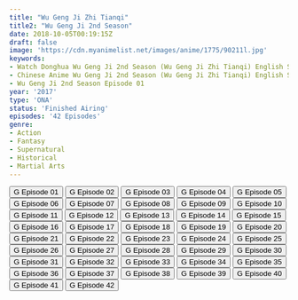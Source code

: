 ```yaml
---
title: "Wu Geng Ji Zhi Tianqi"
title2: "Wu Geng Ji 2nd Season"
date: 2018-10-05T00:19:15Z
draft: false
image: 'https://cdn.myanimelist.net/images/anime/1775/90211l.jpg'
keywords:
- Watch Donghua Wu Geng Ji 2nd Season (Wu Geng Ji Zhi Tianqi) English Sub
- Chinese Anime Wu Geng Ji 2nd Season (Wu Geng Ji Zhi Tianqi) English Sub
- Wu Geng Ji 2nd Season Episode 01
year: '2017'
type: 'ONA'
status: 'Finished Airing'
episodes: '42 Episodes'
genre:
- Action
- Fantasy
- Supernatural
- Historical
- Martial Arts
---
```


<div class="d-g gg-5 gtc-r ai-c">
<button onclick="window.open('?gog=wu-geng-ji-2nd-season-episode-1','_blank')">G Episode 01</button>
<button onclick="window.open('?gog=wu-geng-ji-2nd-season-episode-2','_blank')">G Episode 02</button>
<button onclick="window.open('?gog=wu-geng-ji-2nd-season-episode-3','_blank')">G Episode 03</button>
<button onclick="window.open('?gog=wu-geng-ji-2nd-season-episode-4','_blank')">G Episode 04</button>
<button onclick="window.open('?gog=wu-geng-ji-2nd-season-episode-5','_blank')">G Episode 05</button>
<button onclick="window.open('?gog=wu-geng-ji-2nd-season-episode-6','_blank')">G Episode 06</button>
<button onclick="window.open('?gog=wu-geng-ji-2nd-season-episode-7','_blank')">G Episode 07</button>
<button onclick="window.open('?gog=wu-geng-ji-2nd-season-episode-8','_blank')">G Episode 08</button>
<button onclick="window.open('?gog=wu-geng-ji-2nd-season-episode-9','_blank')">G Episode 09</button>
<button onclick="window.open('?gog=wu-geng-ji-2nd-season-episode-10','_blank')">G Episode 10</button>
<button onclick="window.open('?gog=wu-geng-ji-2nd-season-episode-11','_blank')">G Episode 11</button>
<button onclick="window.open('?gog=wu-geng-ji-2nd-season-episode-12','_blank')">G Episode 12</button>
<button onclick="window.open('?gog=wu-geng-ji-2nd-season-episode-13','_blank')">G Episode 13</button>
<button onclick="window.open('?gog=wu-geng-ji-2nd-season-episode-14','_blank')">G Episode 14</button>
<button onclick="window.open('?gog=wu-geng-ji-2nd-season-episode-15','_blank')">G Episode 15</button>
<button onclick="window.open('?gog=wu-geng-ji-2nd-season-episode-16','_blank')">G Episode 16</button>
<button onclick="window.open('?gog=wu-geng-ji-2nd-season-episode-17','_blank')">G Episode 17</button>
<button onclick="window.open('?gog=wu-geng-ji-2nd-season-episode-18','_blank')">G Episode 18</button>
<button onclick="window.open('?gog=wu-geng-ji-2nd-season-episode-19','_blank')">G Episode 19</button>
<button onclick="window.open('?gog=wu-geng-ji-2nd-season-episode-20','_blank')">G Episode 20</button>
<button onclick="window.open('?gog=wu-geng-ji-2nd-season-episode-21','_blank')">G Episode 21</button>
<button onclick="window.open('?gog=wu-geng-ji-2nd-season-episode-22','_blank')">G Episode 22</button>
<button onclick="window.open('?gog=wu-geng-ji-2nd-season-episode-23','_blank')">G Episode 23</button>
<button onclick="window.open('?gog=wu-geng-ji-2nd-season-episode-24','_blank')">G Episode 24</button>
<button onclick="window.open('?gog=wu-geng-ji-2nd-season-episode-25','_blank')">G Episode 25</button>
<button onclick="window.open('?gog=wu-geng-ji-2nd-season-episode-26','_blank')">G Episode 26</button>
<button onclick="window.open('?gog=wu-geng-ji-2nd-season-episode-27','_blank')">G Episode 27</button>
<button onclick="window.open('?gog=wu-geng-ji-2nd-season-episode-28','_blank')">G Episode 28</button>
<button onclick="window.open('?gog=wu-geng-ji-2nd-season-episode-29','_blank')">G Episode 29</button>
<button onclick="window.open('?gog=wu-geng-ji-2nd-season-episode-30','_blank')">G Episode 30</button>
<button onclick="window.open('?gog=wu-geng-ji-2nd-season-episode-31','_blank')">G Episode 31</button>
<button onclick="window.open('?gog=wu-geng-ji-2nd-season-episode-32','_blank')">G Episode 32</button>
<button onclick="window.open('?gog=wu-geng-ji-2nd-season-episode-33','_blank')">G Episode 33</button>
<button onclick="window.open('?gog=wu-geng-ji-2nd-season-episode-34','_blank')">G Episode 34</button>
<button onclick="window.open('?gog=wu-geng-ji-2nd-season-episode-35','_blank')">G Episode 35</button>
<button onclick="window.open('?gog=wu-geng-ji-2nd-season-episode-36','_blank')">G Episode 36</button>
<button onclick="window.open('?gog=wu-geng-ji-2nd-season-episode-37','_blank')">G Episode 37</button>
<button onclick="window.open('?gog=wu-geng-ji-2nd-season-episode-38','_blank')">G Episode 38</button>
<button onclick="window.open('?gog=wu-geng-ji-2nd-season-episode-39','_blank')">G Episode 39</button>
<button onclick="window.open('?gog=wu-geng-ji-2nd-season-episode-40','_blank')">G Episode 40</button>
<button onclick="window.open('?gog=wu-geng-ji-2nd-season-episode-41','_blank')">G Episode 41</button>
<button onclick="window.open('?gog=wu-geng-ji-2nd-season-episode-42','_blank')">G Episode 42</button>
</div>